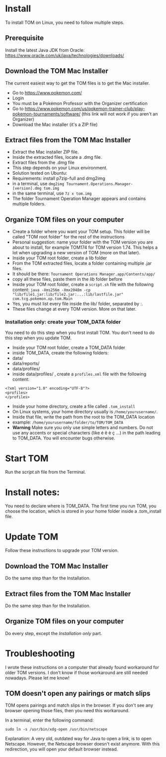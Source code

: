 # Install

To install TOM on Linux, you need to follow multiple steps.

## Prerequisite

Install the latest Java JDK from Oracle: https://www.oracle.com/uk/java/technologies/downloads/

## Download the TOM Mac Installer

The current easiest way to get the TOM files is to get the Mac installer.

- Go to https://www.pokemon.com/
- Login
- You must be a Pokémon Professor with the Organizer certification
- Go to https://www.pokemon.com/us/pokemon-trainer-club/play-pokemon-tournaments/software/ (this link will not work if you aren't an Organizer)
- Download the Mac installer (it's a ZIP file)

## Extract files from the TOM Mac Installer

- Extract the Mac installer ZIP file.
- Inside the extracted files, locate a .dmg file.
- Extract files from the .dmg file
 - This step depends on your Linux environment.
 - Solution tested on Ubuntu:
 - Requirements: install p7zip-full and dmg2img
 - in a terminal, use `dmg2img Tournament.Operations.Manager-[version].dmg tom.img`
 - in the same terminal, use `7z x tom.img`
 - The folder Tournament Operation Manager appears and contains multiple folders.
 
## Organize TOM files on your computer

- Create a folder where you want your TOM setup. This folder will be called "TOM root folder" for the rest of the instructions
 - Personal suggestion: name your folder with the TOM version you are about to install, for example TOM174 for TOM version 1.74. This helps a lot when upgrading a new version of TOM (more on that later).
- Inside your TOM root folder, create a lib folder
- From the TOM extracted files, locate a folder containing multiple .jar files.
 - It should be there: `Tournament Operations Manager.app/Contents/app/`
- copy all these files, paste them in the _lib_ folder before
- Inside your TOM root folder, create a `script.sh` file with the following content: `java -Xms256m -Xmx2048m -cp "lib/file1.jar:lib/file2.jar:...:lib/lastfile.jar" com.tcg.pokemon.op.tom.Main`
 - Yes, you must list every file inside the lib/ folder, separated by :.
 - These files change at every TOM version. More on that later.


### Installation only: create your TOM_DATA folder

You need to do this step when you first install TOM. You don't need to do this step when you update TOM.
- Inside your TOM root folder, create a TOM_DATA folder
- inside TOM_DATA, create the following folders:
 - data/
 - data/reports/
 - data/profiles/
 - inside data/profiles/ , create a `profiles.xml` file with the following content: 
```
<?xml version="1.0" encoding="UTF-8"?>
<profiles>
</profiles>
```
- Inside your home directory, create a file called `.tom_install`
 - On Linux systems, your home directory usually is `/home/yourusername/`.
- Inside that file, write the path from the root to the TOM_DATA location
 - example: `/home/yourusername/folder/to/TOM/TOM_DATA`
 - **Warning** Make sure you only use simple letters and numbers. Do not use any accents or special characters (like é ê è ç ...) in the path leading to TOM_DATA. You will encounter bugs otherwise.

# Start TOM

Run the _script.sh_ file from the Terminal.

# Install notes:

You need to declare where is TOM\_DATA. The first time you run TOM, you choose the location, which is stored in your home folder inside a .tom_install file. 

# Update TOM

Follow these instructions to upgrade your TOM version.

## Download the TOM Mac Installer

Do the same step than for the Installation.

## Extract files from the TOM Mac Installer

Do the same step than for the Installation.

## Organize TOM files on your computer

Do every step, except the _Installation only_ part.

# Troubleshooting

I wrote these instructions on a computer that already found workaround for older TOM versions. I don't know if those workaround are still needed nowadays. Please let me know!

## TOM doesn't open any pairings or match slips

TOM opens pairings and match slips in the browser. If you don't see any browser opening those files, then you need this workaround.

In a terminal, enter the following command:

```
sudo ln -s /usr/bin/xdg-open /usr/bin/netscape
```

Explanation: A very old, outdated way for Java to open a link, is to open Netscape. However, the Netscape browser doesn't exist anymore. With this redirection, you will open your default browser instead.
